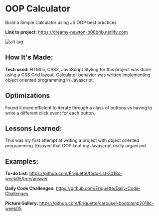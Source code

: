 # OOP Calculator
Build a Simple Calculator using JS OOP best practices

**Link to project:** https://dreamy-newton-b08b4b.netlify.com

![alt tag](calculator.jpg)

## How It's Made:

**Tech used:** HTML5, CSS3, JavaScript
Styling for this project was done using a CSS Grid layout. Calculator behavior was written implementing object oriented programming in Javascript.

## Optimizations
Found it more efficient to iterate through a class of buttons vs having to write a different click event for each button.

## Lessons Learned:
This was my first attempt at writing a project with object oriented programming. Enjoyed that OOP kept my Javascript really organized.

## Examples:

**To-do List:** https://github.com/Eriquette/todo-list-2018c-week05/tree/answer

**Daily Code Challenges:** https://github.com/Eriquette/Daily-Code-Challenges

**Picture Gallery:** https://github.com/Eriquette/carousel-bootcamp2018c-week05
